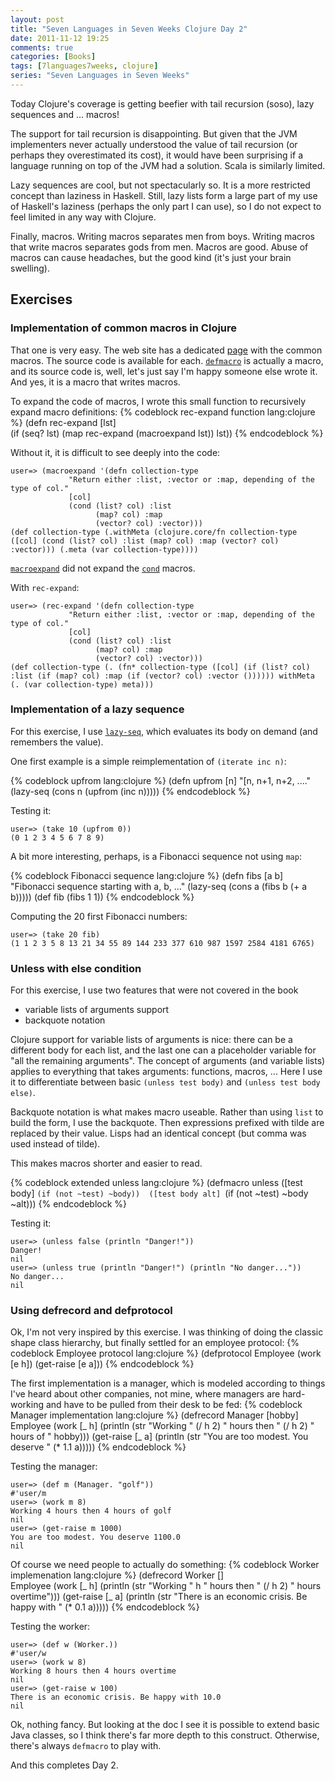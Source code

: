 ```yaml
---
layout: post
title: "Seven Languages in Seven Weeks Clojure Day 2"
date: 2011-11-12 19:25
comments: true
categories: [Books]
tags: [7languages7weeks, clojure]
series: "Seven Languages in Seven Weeks"
---
```

Today Clojure's coverage is getting beefier with tail recursion (soso), lazy sequences and ... macros!
<!--more-->
The support for tail recursion is disappointing. But given that the JVM implementers never actually understood the value of tail recursion (or perhaps they overestimated its cost), it would have been surprising if a language running on top of the JVM had a solution. Scala is similarly limited.

Lazy sequences are cool, but not spectacularly so. It is a more restricted concept than laziness in Haskell. Still, lazy lists form a large part of my use of Haskell's laziness (perhaps the only part I can use), so I do not expect to feel limited in any way with Clojure.

Finally, macros. Writing macros separates men from boys. Writing macros that write macros separates gods from men. Macros are good. Abuse of macros can cause headaches, but the good kind (it's just your brain swelling).

Exercises
---------

### Implementation of common macros in Clojure

That one is very easy. The web site has a dedicated [page](http://clojure.org/macros) with the common macros. The source code is available for each. [`defmacro`](http://clojure.github.com/clojure/clojure.core-api.html#clojure.core/defmacro) is actually a macro, and its source code is, well, let's just say I'm happy someone else wrote it. And yes, it is a macro that writes macros.

To expand the code of macros, I wrote this small function to recursively expand macro definitions:
{% codeblock rec-expand function lang:clojure %}
(defn rec-expand [lst]                                            
          (if (seq? lst) (map rec-expand (macroexpand lst)) lst))
{% endcodeblock %}

Without it, it is difficult to see deeply into the code:
```
user=> (macroexpand '(defn collection-type                                                                                   
             "Return either :list, :vector or :map, depending of the type of col."                      
             [col]                                                                                      
             (cond (list? col) :list
                   (map? col) :map
                   (vector? col) :vector)))
(def collection-type (.withMeta (clojure.core/fn collection-type ([col] (cond (list? col) :list (map? col) :map (vector? col) :vector))) (.meta (var collection-type))))
```

[`macroexpand`](http://clojure.github.com/clojure/clojure.core-api.html#clojure.core/macroexpand) did not expand the [`cond`](http://clojure.github.com/clojure/clojure.core-api.html#clojure.core/cond) macros.

With `rec-expand`:
```
user=> (rec-expand '(defn collection-type                                                                                   
             "Return either :list, :vector or :map, depending of the type of col."                      
             [col]                                                                                      
             (cond (list? col) :list
                   (map? col) :map
                   (vector? col) :vector))) 
(def collection-type (. (fn* collection-type ([col] (if (list? col) :list (if (map? col) :map (if (vector? col) :vector ()))))) withMeta (. (var collection-type) meta)))
```

### Implementation of a lazy sequence

For this exercise, I use [`lazy-seq`](http://clojure.github.com/clojure/clojure.core-api.html#clojure.core/lazy-seq), which evaluates its body on demand (and remembers the value).

One first example is a simple reimplementation of `(iterate inc n)`:

{% codeblock upfrom lang:clojure %}
(defn upfrom [n] 
    "[n, n+1, n+2, ...."
    (lazy-seq (cons n (upfrom (inc n)))))
{% endcodeblock %}

Testing it:
```
user=> (take 10 (upfrom 0))
(0 1 2 3 4 5 6 7 8 9)
```

A bit more interesting, perhaps, is a Fibonacci sequence not using `map`:

{% codeblock Fibonacci sequence lang:clojure %}
(defn fibs [a b]
  "Fibonacci sequence starting with a, b, ..."
  (lazy-seq (cons a (fibs b (+ a b)))))
(def fib (fibs 1 1))
{% endcodeblock %}

Computing the 20 first Fibonacci numbers:
```
user=> (take 20 fib)
(1 1 2 3 5 8 13 21 34 55 89 144 233 377 610 987 1597 2584 4181 6765)
```

### Unless with else condition

For this exercise, I use two features that were not covered in the book

 * variable lists of arguments support
 * backquote notation

Clojure support for variable lists of arguments is nice: there can be a different body for each list, and the last one can a placeholder variable for "all the remaining arguments". The concept of arguments (and variable lists) applies to everything that takes arguments: functions, macros, ... Here I use it to differentiate between basic `(unless test body)` and `(unless test body else)`.

Backquote notation is what makes macro useable. Rather than using `list` to build the form, I use the backquote. Then expressions prefixed with tilde are replaced by their value. Lisps had an identical concept (but comma was used instead of tilde).

This makes macros shorter and easier to read.

{% codeblock extended unless lang:clojure %}
(defmacro unless 
  ([test body] `(if (not ~test) ~body)) 
  ([test body alt] `(if (not ~test) ~body ~alt)))
{% endcodeblock %}

Testing it:
```
user=> (unless false (println "Danger!"))
Danger!
nil
user=> (unless true (println "Danger!") (println "No danger...")) 
No danger...
nil
```

### Using defrecord and defprotocol

Ok, I'm not very inspired by this exercise. I was thinking of doing the classic shape class hierarchy, but finally settled for an employee protocol:
{% codeblock Employee protocol lang:clojure %}
(defprotocol Employee
  (work [e h])
  (get-raise [e a]))
{% endcodeblock %}

The first implementation is a manager, which is modeled according to things I've heard about other companies, not mine, where managers are hard-working and have to be pulled from their desk to be fed:
{% codeblock Manager implementation lang:clojure %}
(defrecord Manager [hobby]         
  Employee
  (work [_ h]
    (println (str "Working " (/ h 2) " hours then " (/ h 2) " hours of " hobby)))
  (get-raise [_ a]
    (println (str "You are too modest. You deserve " (* 1.1 a)))))
{% endcodeblock %}

Testing the manager:
```
user=> (def m (Manager. "golf"))
#'user/m
user=> (work m 8)
Working 4 hours then 4 hours of golf
nil
user=> (get-raise m 1000)
You are too modest. You deserve 1100.0
nil
```

Of course we need people to actually do something:
{% codeblock Worker implemenation lang:clojure %}
(defrecord Worker []         
  Employee
  (work [_ h]
    (println (str "Working " h " hours then " (/ h 2) " hours overtime")))
  (get-raise [_ a]
    (println (str "There is an economic crisis. Be happy with " (* 0.1 a)))))
{% endcodeblock %}

Testing the worker:
```
user=> (def w (Worker.))
#'user/w
user=> (work w 8)
Working 8 hours then 4 hours overtime
nil
user=> (get-raise w 100)
There is an economic crisis. Be happy with 10.0
nil
```

Ok, nothing fancy. But looking at the doc I see it is possible to extend basic Java classes, so I think there's far more depth to this construct. Otherwise, there's always `defmacro` to play with.

And this completes Day 2.